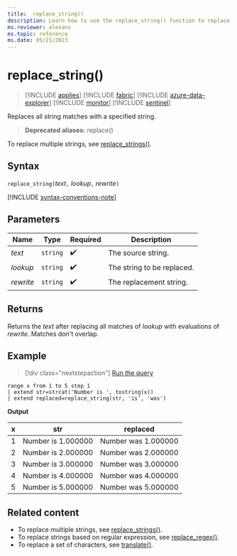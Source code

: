 ```yaml
---
title:  replace_string()
description: Learn how to use the replace_string() function to replace all string matches with another string.
ms.reviewer: alexans
ms.topic: reference
ms.date: 05/21/2023
---
```

# replace_string()

> [!INCLUDE [applies](../includes/applies-to-version/applies.md)] [!INCLUDE [fabric](../includes/applies-to-version/fabric.md)] [!INCLUDE [azure-data-explorer](../includes/applies-to-version/azure-data-explorer.md)] [!INCLUDE [monitor](../includes/applies-to-version/monitor.md)] [!INCLUDE [sentinel](../includes/applies-to-version/sentinel.md)]

Replaces all string matches with a specified string.

> **Deprecated aliases:** replace()

To replace multiple strings, see [replace_strings()](replace-strings-function.md).

## Syntax

`replace_string(`*text*`,` *lookup*`,` *rewrite*`)`

[!INCLUDE [syntax-conventions-note](../includes/syntax-conventions-note.md)]

## Parameters

|Name|Type|Required|Description|
|--|--|--|--|
|*text*| `string` | :heavy_check_mark:|The source string.|
|*lookup*| `string` | :heavy_check_mark:|The string to be replaced.|
|*rewrite*| `string` | :heavy_check_mark:|The replacement string.|

## Returns

Returns the *text* after replacing all matches of *lookup* with evaluations of *rewrite*. Matches don't overlap.

## Example

> [!div class="nextstepaction"]
> <a href="https://dataexplorer.azure.com/clusters/help/databases/Samples?query=H4sIAAAAAAAAA0WLOwqAMBBEe08x3RqwsbD0Cl5Boq4hoEnYREzh4d1CsBjmwxuxwTEqdoknepSIAblwQt884Fo4bNplVK22tDRd58ICn0Gd0jr74NpqzI8Lp8OuvI1fmD9IrQP5rEe6bSbzAkZqfYp8AAAA" target="_blank">Run the query</a>

```kusto
range x from 1 to 5 step 1
| extend str=strcat('Number is ', tostring(x))
| extend replaced=replace_string(str, 'is', 'was')
```

**Output**

| x    | str | replaced|
|---|---|---|
| 1    | Number is 1.000000  | Number was 1.000000|
| 2    | Number is 2.000000  | Number was 2.000000|
| 3    | Number is 3.000000  | Number was 3.000000|
| 4    | Number is 4.000000  | Number was 4.000000|
| 5    | Number is 5.000000  | Number was 5.000000|

## Related content

* To replace multiple strings, see [replace_strings()](replace-strings-function.md).
* To replace strings based on regular expression, see [replace_regex()](replace-regex-function.md).
* To replace a set of characters, see [translate()](translate-function.md).
